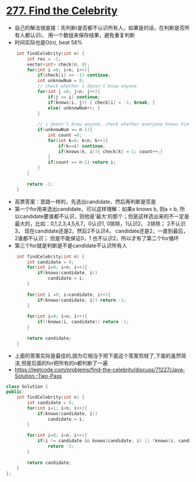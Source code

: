# [277. Find the Celebrity](https://leetcode.com/problems/find-the-celebrity/description/)
* 自己的解法很直接：先判断i是否都不认识所有人，如果是的话，在判断是否所有人都认识i， 用一个数组来保存结果，避免重复判断
* 时间实际也是O(n), beat 58%

```c++
    int findCelebrity(int n) {
        int res = -1;
        vector<int> check(n, 0);
        for(int i =0; i<n; i++){
            if(check[i] == -1) continue;
            int unknowNum = 0;
            // check whether i doesn't know anyone
            for(int j =0; j<n; j++){
                if(j == i) continue;
                if(knows(i, j)) { check[i] = -1; break; }
                else{ unknowNum++; }        
            }
            
            // i doesn't know anyone, check whether everyone knows him
            if(unknowNum == n-1){
                int count =0;
                for(int k=0; k<n; k++){
                    if(k==i) continue;
                    if(knows(k, i)){ check[k] =-1; count++;}
                }
                if(count == n-1) return i;
            }
        }
        
        return -1;
    }
```

* 高票答案：思路一样的，先选出candidate，然后再判断是否是
* 第一个for用来选出candidate，可以这样理解：如果a knows b, 则a < b, 所以candidate要谁都不认识，则他是‘最大’的那个；但是这样选出来的不一定是最大的，比如：0,1,2,3,4,5,6,7，0认识1, 0排除，1认识2， 2排除； 2不认识3， 现在candidate还是2，然后2不认识4， candidate还是2，一直到最后，2谁都不认识； 但是不能保证0，1 也不认识2，所以才有了第二个for循环
* 第三个for就是判断是不是candidate不认识所有人

```C++
    int findCelebrity(int n) {
        int candidate = 0;
        for(int i=0; i<n; i++){
            if(knows(candidate, i))
                candidate = i;
        }
        
        for(int i =0; i<candidate; i++){
            if(knows(candidate, i)) return -1;
        }
        
        for(int i=0; i<n; i++){
            if(!knows(i, candidate)) return -1;
        }
        
        return candidate;
    }
```

* 上面的答案实际是最佳的,因为它相当于把下面这个答案剪枝了,下面的虽然简洁,但是后面的for把所有的n都判断了一遍
* https://leetcode.com/problems/find-the-celebrity/discuss/71227/Java-Solution.-Two-Pass

```c++
class Solution {
public:
    int findCelebrity(int n) {
        int candidate = 0;
        for(int i=1; i<n; i++){
            if(knows(candidate, i))
                candidate = i;
        }
        
        for(int i=0; i<n; i++){
            if(i != candidate && knows(candidate, i) || !knows(i, candidate)) 
                return -1;
        }
        
        return candidate;
    }
};

```

 
